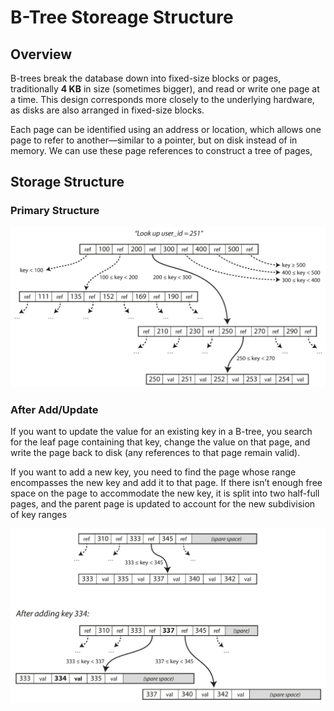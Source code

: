 # B-Tree Storeage Structure

## Overview

B-trees break the database down into fixed-size blocks or pages, traditionally **4 KB** in size (sometimes bigger), and read or write one page at a time. This design corresponds more closely to the underlying hardware, as disks are also arranged in fixed-size blocks.

Each page can be identified using an address or location, which allows one page to refer to another—similar to a pointer, but on disk instead of in memory. We can use these page references to construct a tree of pages,

## Storage Structure

### Primary Structure

![](b_tree_storeage_structure/image1.png)

### After Add/Update

If you want to update the value for an existing key in a B-tree, you search for the leaf page containing that key, change the value on that page, and write the page back to disk (any references to that page remain valid).

If you want to add a new key, you need to find the page whose range encompasses the new key and add it to that page. If there isn’t enough free space on the page to accommodate the new key, it is split into two half-full pages, and the parent page is updated to account for the new subdivision of key ranges

![](b_tree_storeage_structure/image2.png)
